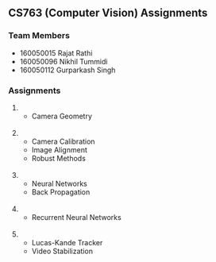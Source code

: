 ## CS763 (Computer Vision) Assignments

### Team Members

<ul>
	<li>160050015		Rajat Rathi</li>
	<li>160050096		Nikhil Tummidi</li>
	<li>160050112		Gurparkash Singh</li>
</ul>

### Assignments

<ol>
	<li><ul>
		<li>Camera Geometry</li>
	</ul></li>
	<br>
	<li><ul>
		<li>Camera Calibration</li>
		<li>Image Alignment</li>
		<li>Robust Methods</li>
	</ul></li>
	<br>
	<li><ul>
		<li>Neural Networks</li>
		<li>Back Propagation</li>
	</ul></li>
	<br>
	<li><ul>
		<li>Recurrent Neural Networks</li>
	</ul></li>
	<br>
	<li><ul>
		<li>Lucas-Kande Tracker</li>
		<li>Video Stabilization</li>
	</ul></li>
</ol>
